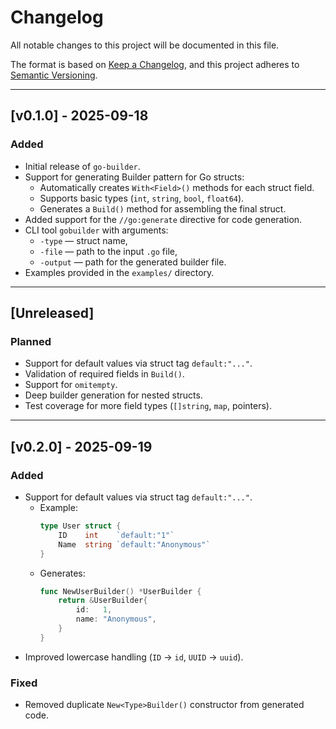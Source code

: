 # Changelog

All notable changes to this project will be documented in this file.

The format is based on [Keep a Changelog](https://keepachangelog.com/en/1.0.0/),
and this project adheres to [Semantic Versioning](https://semver.org/spec/v2.0.0.html).

---

## [v0.1.0] - 2025-09-18
### Added
- Initial release of `go-builder`.
- Support for generating Builder pattern for Go structs:
    - Automatically creates `With<Field>()` methods for each struct field.
    - Supports basic types (`int`, `string`, `bool`, `float64`).
    - Generates a `Build()` method for assembling the final struct.
- Added support for the `//go:generate` directive for code generation.
- CLI tool `gobuilder` with arguments:
    - `-type` — struct name,
    - `-file` — path to the input `.go` file,
    - `-output` — path for the generated builder file.
- Examples provided in the `examples/` directory.

---

## [Unreleased]
### Planned
- Support for default values via struct tag `default:"..."`.
- Validation of required fields in `Build()`.
- Support for `omitempty`.
- Deep builder generation for nested structs.
- Test coverage for more field types (`[]string`, `map`, pointers).

---

## [v0.2.0] - 2025-09-19
### Added
- Support for default values via struct tag `default:"..."`.
    - Example:
      ```go
      type User struct {
          ID    int    `default:"1"`
          Name  string `default:"Anonymous"`
      }
      ```
    - Generates:
      ```go
      func NewUserBuilder() *UserBuilder {
          return &UserBuilder{
              id:   1,
              name: "Anonymous",
          }
      }
      ```
- Improved lowercase handling (`ID` → `id`, `UUID` → `uuid`).

### Fixed
- Removed duplicate `New<Type>Builder()` constructor from generated code.
